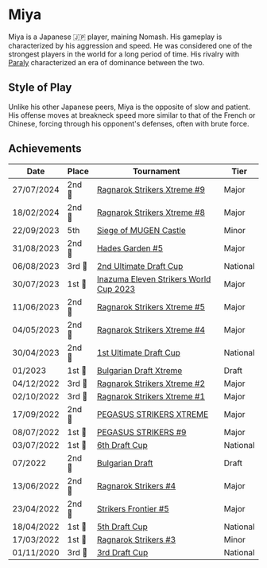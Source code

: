 # Miya

Miya is a Japanese :jp: player, maining Nomash.
His gameplay is characterized by his aggression and speed. 
He was considered one of the strongest players in the world for a long period of time.
His rivalry with [Paraly](paraly.md) characterized an era of dominance between the two.

## Style of Play

Unlike his other Japanese peers, Miya is the opposite of slow and patient.
His offense moves at breakneck speed more similar to that of the French or Chinese,
forcing through his opponent's defenses, often with brute force.  

## Achievements

| Date | Place | Tournament | Tier |
| - | - | - | - |
| 27/07/2024 |2nd :2nd_place_medal: | [Ragnarok Strikers Xtreme #9](../../tournaments/ragna/ragnax9.md) | Major |
| 18/02/2024 |2nd :2nd_place_medal: |[Ragnarok Strikers Xtreme #8](../../tournaments/ragna/ragnax8.md) | Major |
| 22/09/2023 | 5th | [Siege of MUGEN Castle](../../tournaments/misc/mugen.md) | Minor |
| 31/08/2023 |2nd :2nd_place_medal: | [Hades Garden #5](../../tournaments/hg/hg5.md) | Major |
| 06/08/2023 | 3rd :3rd_place_medal: | [2nd Ultimate Draft Cup](../../tournaments/jpdraft/jpudraft2.md) | National |
| 30/07/2023 |1st :1st_place_medal: | [Inazuma Eleven Strikers World Cup 2023](../../tournaments/worldcup23.md) | Major |
| 11/06/2023 |2nd :2nd_place_medal: | [Ragnarok Strikers Xtreme #5](../../tournaments/ragna/ragnax5.md) | Major |
| 04/05/2023 |2nd :2nd_place_medal: | [Ragnarok Strikers Xtreme #4](../../tournaments/ragna/ragnax4.md) | Major |
| 30/04/2023 |2nd :2nd_place_medal: | [1st Ultimate Draft Cup](../../tournaments/jpdraft/jpudraft1.md) | National |
| 01/2023 |1st :1st_place_medal: | [Bulgarian Draft Xtreme](../../tournaments/draft/bgdraftx.md) | Draft |
| 04/12/2022 |3rd :3rd_place_medal: | [Ragnarok Strikers Xtreme #2](../../tournaments/ragna/ragnax2.md) | Major |
| 02/10/2022 |3rd :3rd_place_medal: | [Ragnarok Strikers Xtreme #1](../../tournaments/ragna/ragnax1.md) | Major |
| 17/09/2022 |2nd :2nd_place_medal: | [PEGASUS STRIKERS XTREME](../../tournaments/pegasus/pegasusx.md) | Major |
| 08/07/2022 |1st :1st_place_medal: | [PEGASUS STRIKERS #9](../../tournaments/pegasus/pegasus9.md) | Major |
| 03/07/2022 | 1st :1st_place_medal: | [6th Draft Cup](../../tournaments/jpdraft/jpdraft6.md) | National |
| 07/2022 |2nd :2nd_place_medal: | [Bulgarian Draft](../../tournaments/draft/bgdraft.md) | Draft |
| 13/06/2022 |2nd :2nd_place_medal: | [Ragnarok Strikers #4](../../tournaments/ragna/ragna4.md) | Major |
| 23/04/2022 |2nd :2nd_place_medal: | [Strikers Frontier #5](../../tournaments/sf/sf5.md) | Major |
| 18/04/2022 | 1st :1st_place_medal: | [5th Draft Cup](../../tournaments/jpdraft/jpdraft5.md) | National |
| 17/03/2022 |1st :1st_place_medal: | [Ragnarok Strikers #3](../../tournaments/ragna/ragna3.md) | Minor |
| 01/11/2020 | 3rd :3rd_place_medal: | [3rd Draft Cup](../../tournaments/jpdraft/jpdraft3.md) | National |
